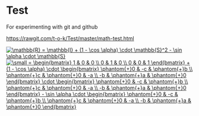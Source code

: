 # Test
For experimenting with git and github

https://rawgit.com/t-o-k/Test/master/math-test.html

<a href="https://www.codecogs.com/eqnedit.php?latex=\mathbb{R}&space;=&space;\mathbb{I}&space;&plus;&space;(1&space;-&space;\cos&space;\alpha)&space;\cdot&space;\mathbb{S}^2&space;-&space;\sin&space;\alpha&space;\cdot&space;\mathbb{S}" target="_blank"><img src="https://latex.codecogs.com/gif.latex?\mathbb{R}&space;=&space;\mathbb{I}&space;&plus;&space;(1&space;-&space;\cos&space;\alpha)&space;\cdot&space;\mathbb{S}^2&space;-&space;\sin&space;\alpha&space;\cdot&space;\mathbb{S}" title="\mathbb{R} = \mathbb{I} + (1 - \cos \alpha) \cdot \mathbb{S}^2 - \sin \alpha \cdot \mathbb{S}" /></a>
<a href="https://www.codecogs.com/eqnedit.php?latex=\dpi{100}&space;\small&space;=&space;\begin{bmatrix}&space;1&space;&&space;0&space;&&space;0&space;\\&space;0&space;&&space;1&space;&&space;0&space;\\&space;0&space;&&space;0&space;&&space;1&space;\end{bmatrix}&space;&plus;&space;(1&space;-&space;\cos&space;\alpha)&space;\cdot&space;\begin{bmatrix}&space;\phantom{&plus;}0&space;&&space;-c&space;&&space;\phantom{&plus;}b&space;\\&space;\phantom{&plus;}c&space;&&space;\phantom{&plus;}0&space;&&space;-a&space;\\&space;-b&space;&&space;\phantom{&plus;}a&space;&&space;\phantom{&plus;}0&space;\end{bmatrix}&space;\cdot&space;\begin{bmatrix}&space;\phantom{&plus;}0&space;&&space;-c&space;&&space;\phantom{&plus;}b&space;\\&space;\phantom{&plus;}c&space;&&space;\phantom{&plus;}0&space;&&space;-a&space;\\&space;-b&space;&&space;\phantom{&plus;}a&space;&&space;\phantom{&plus;}0&space;\end{bmatrix}&space;-&space;\sin&space;\alpha&space;\cdot&space;\begin{bmatrix}&space;\phantom{&plus;}0&space;&&space;-c&space;&&space;\phantom{&plus;}b&space;\\&space;\phantom{&plus;}c&space;&&space;\phantom{&plus;}0&space;&&space;-a&space;\\&space;-b&space;&&space;\phantom{&plus;}a&space;&&space;\phantom{&plus;}0&space;\end{bmatrix}" target="_blank"><img src="https://latex.codecogs.com/png.latex?\dpi{100}&space;\small&space;=&space;\begin{bmatrix}&space;1&space;&&space;0&space;&&space;0&space;\\&space;0&space;&&space;1&space;&&space;0&space;\\&space;0&space;&&space;0&space;&&space;1&space;\end{bmatrix}&space;&plus;&space;(1&space;-&space;\cos&space;\alpha)&space;\cdot&space;\begin{bmatrix}&space;\phantom{&plus;}0&space;&&space;-c&space;&&space;\phantom{&plus;}b&space;\\&space;\phantom{&plus;}c&space;&&space;\phantom{&plus;}0&space;&&space;-a&space;\\&space;-b&space;&&space;\phantom{&plus;}a&space;&&space;\phantom{&plus;}0&space;\end{bmatrix}&space;\cdot&space;\begin{bmatrix}&space;\phantom{&plus;}0&space;&&space;-c&space;&&space;\phantom{&plus;}b&space;\\&space;\phantom{&plus;}c&space;&&space;\phantom{&plus;}0&space;&&space;-a&space;\\&space;-b&space;&&space;\phantom{&plus;}a&space;&&space;\phantom{&plus;}0&space;\end{bmatrix}&space;-&space;\sin&space;\alpha&space;\cdot&space;\begin{bmatrix}&space;\phantom{&plus;}0&space;&&space;-c&space;&&space;\phantom{&plus;}b&space;\\&space;\phantom{&plus;}c&space;&&space;\phantom{&plus;}0&space;&&space;-a&space;\\&space;-b&space;&&space;\phantom{&plus;}a&space;&&space;\phantom{&plus;}0&space;\end{bmatrix}" title="\small = \begin{bmatrix} 1 & 0 & 0 \\ 0 & 1 & 0 \\ 0 & 0 & 1 \end{bmatrix} + (1 - \cos \alpha) \cdot \begin{bmatrix} \phantom{+}0 & -c & \phantom{+}b \\ \phantom{+}c & \phantom{+}0 & -a \\ -b & \phantom{+}a & \phantom{+}0 \end{bmatrix} \cdot \begin{bmatrix} \phantom{+}0 & -c & \phantom{+}b \\ \phantom{+}c & \phantom{+}0 & -a \\ -b & \phantom{+}a & \phantom{+}0 \end{bmatrix} - \sin \alpha \cdot \begin{bmatrix} \phantom{+}0 & -c & \phantom{+}b \\ \phantom{+}c & \phantom{+}0 & -a \\ -b & \phantom{+}a & \phantom{+}0 \end{bmatrix}" /></a>
